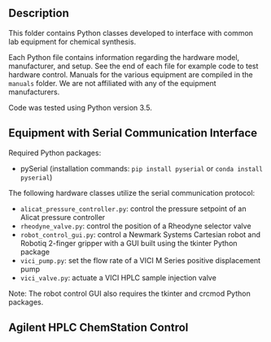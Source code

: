 ## Description

This folder contains Python classes developed to interface with common lab equipment for chemical synthesis.

Each Python file contains information regarding the hardware model, manufacturer, and setup. See the end of each file for example code to test hardware control.
Manuals for the various equipment are compiled in the `manuals` folder. We are not affiliated with any of the equipment manufacturers.

Code was tested using Python version 3.5.

## Equipment with Serial Communication Interface

Required Python packages:
- pySerial (installation commands: `pip install pyserial` or `conda install pyserial`)

The following hardware classes utilize the serial communication protocol:
- `alicat_pressure_controller.py`: control the pressure setpoint of an Alicat pressure controller
- `rheodyne_valve.py`: control the position of a Rheodyne selector valve
- `robot_control_gui.py`: control a Newmark Systems Cartesian robot and Robotiq 2-finger gripper with a GUI built using the tkinter Python package
- `vici_pump.py`: set the flow rate of a VICI M Series positive displacement pump
- `vici_valve.py`: actuate a VICI HPLC sample injection valve

Note: The robot control GUI also requires the tkinter and crcmod Python packages.

## Agilent HPLC ChemStation Control

